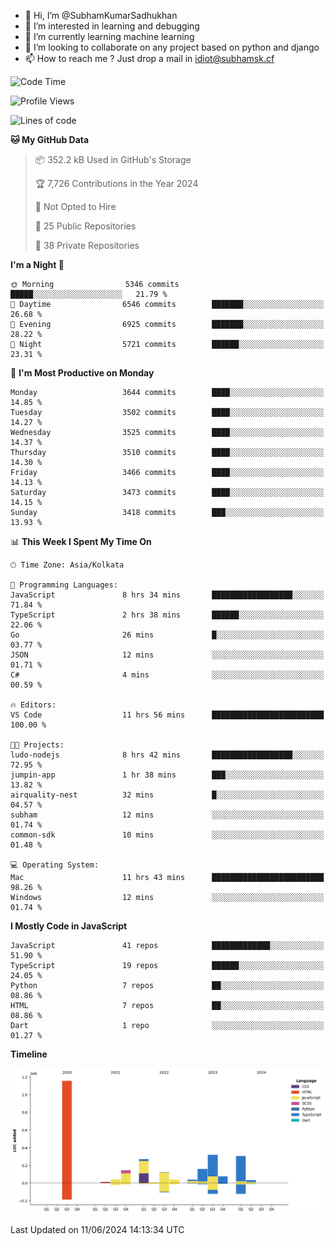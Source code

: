 - 👋 Hi, I’m @SubhamKumarSadhukhan
- 👀 I’m interested in learning and debugging
- 🌱 I’m currently learning machine learning
- 💞️ I’m looking to collaborate on any project based on python and django
- 📫 How to reach me ?
      Just drop a mail in idiot@subhamsk.cf

<!---
SubhamKumarSadhukhan/SubhamKumarSadhukhan is a ✨ special ✨ repository because its `README.md` (this file) appears on your GitHub profile.
You can click the Preview link to take a look at your changes.
--->


<!--START_SECTION:waka-->
![Code Time](http://img.shields.io/badge/Code%20Time-2%2C228%20hrs%2057%20mins-blue)

![Profile Views](http://img.shields.io/badge/Profile%20Views-2-blue)

![Lines of code](https://img.shields.io/badge/From%20Hello%20World%20I%27ve%20Written-2.7%20million%20lines%20of%20code-blue)

**🐱 My GitHub Data** 

> 📦 352.2 kB Used in GitHub's Storage 
 > 
> 🏆 7,726 Contributions in the Year 2024
 > 
> 🚫 Not Opted to Hire
 > 
> 📜 25 Public Repositories 
 > 
> 🔑 38 Private Repositories 
 > 
**I'm a Night 🦉** 

```text
🌞 Morning                5346 commits        █████░░░░░░░░░░░░░░░░░░░░   21.79 % 
🌆 Daytime                6546 commits        ███████░░░░░░░░░░░░░░░░░░   26.68 % 
🌃 Evening                6925 commits        ███████░░░░░░░░░░░░░░░░░░   28.22 % 
🌙 Night                  5721 commits        ██████░░░░░░░░░░░░░░░░░░░   23.31 % 
```
📅 **I'm Most Productive on Monday** 

```text
Monday                   3644 commits        ████░░░░░░░░░░░░░░░░░░░░░   14.85 % 
Tuesday                  3502 commits        ████░░░░░░░░░░░░░░░░░░░░░   14.27 % 
Wednesday                3525 commits        ████░░░░░░░░░░░░░░░░░░░░░   14.37 % 
Thursday                 3510 commits        ████░░░░░░░░░░░░░░░░░░░░░   14.30 % 
Friday                   3466 commits        ████░░░░░░░░░░░░░░░░░░░░░   14.13 % 
Saturday                 3473 commits        ████░░░░░░░░░░░░░░░░░░░░░   14.15 % 
Sunday                   3418 commits        ███░░░░░░░░░░░░░░░░░░░░░░   13.93 % 
```


📊 **This Week I Spent My Time On** 

```text
🕑︎ Time Zone: Asia/Kolkata

💬 Programming Languages: 
JavaScript               8 hrs 34 mins       ██████████████████░░░░░░░   71.84 % 
TypeScript               2 hrs 38 mins       ██████░░░░░░░░░░░░░░░░░░░   22.06 % 
Go                       26 mins             █░░░░░░░░░░░░░░░░░░░░░░░░   03.77 % 
JSON                     12 mins             ░░░░░░░░░░░░░░░░░░░░░░░░░   01.71 % 
C#                       4 mins              ░░░░░░░░░░░░░░░░░░░░░░░░░   00.59 % 

🔥 Editors: 
VS Code                  11 hrs 56 mins      █████████████████████████   100.00 % 

🐱‍💻 Projects: 
ludo-nodejs              8 hrs 42 mins       ██████████████████░░░░░░░   72.95 % 
jumpin-app               1 hr 38 mins        ███░░░░░░░░░░░░░░░░░░░░░░   13.82 % 
airquality-nest          32 mins             █░░░░░░░░░░░░░░░░░░░░░░░░   04.57 % 
subham                   12 mins             ░░░░░░░░░░░░░░░░░░░░░░░░░   01.74 % 
common-sdk               10 mins             ░░░░░░░░░░░░░░░░░░░░░░░░░   01.48 % 

💻 Operating System: 
Mac                      11 hrs 43 mins      █████████████████████████   98.26 % 
Windows                  12 mins             ░░░░░░░░░░░░░░░░░░░░░░░░░   01.74 % 
```

**I Mostly Code in JavaScript** 

```text
JavaScript               41 repos            █████████████░░░░░░░░░░░░   51.90 % 
TypeScript               19 repos            ██████░░░░░░░░░░░░░░░░░░░   24.05 % 
Python                   7 repos             ██░░░░░░░░░░░░░░░░░░░░░░░   08.86 % 
HTML                     7 repos             ██░░░░░░░░░░░░░░░░░░░░░░░   08.86 % 
Dart                     1 repo              ░░░░░░░░░░░░░░░░░░░░░░░░░   01.27 % 
```



**Timeline**

![Lines of Code chart](https://raw.githubusercontent.com/SubhamKumarSadhukhan/SubhamKumarSadhukhan/main/assets/bar_graph.png)


 Last Updated on 11/06/2024 14:13:34 UTC
<!--END_SECTION:waka-->
